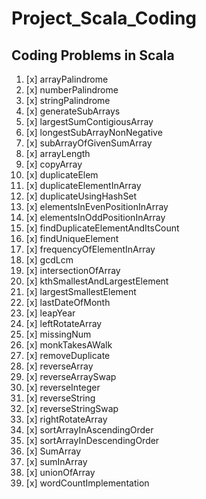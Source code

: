# Project_Scala_Coding
Coding Problems in Scala
--------------------------------
1. [x] arrayPalindrome
2. [x] numberPalindrome
3. [x] stringPalindrome
4. [x] generateSubArrays
5. [x] largestSumContigiousArray
6. [x] longestSubArrayNonNegative
7. [x] subArrayOfGivenSumArray
8. [x] arrayLength
9. [x] copyArray
10. [x] duplicateElem
11. [x] duplicateElementInArray
12. [x] duplicateUsingHashSet
13. [x] elementsInEvenPositionInArray
14. [x] elementsInOddPositionInArray
15. [x] findDuplicateElementAndItsCount
16. [x] findUniqueElement
17. [x] frequencyOfElementInArray
18. [x] gcdLcm
19. [x] intersectionOfArray
20. [x] kthSmallestAndLargestElement
21. [x] largestSmallestElement
22. [x] lastDateOfMonth
23. [x] leapYear
24. [x] leftRotateArray
25. [x] missingNum
26. [x] monkTakesAWalk
27. [x] removeDuplicate
28. [x] reverseArray
29. [x] reverseArraySwap
30. [x] reverseInteger
31. [x] reverseString
32. [x] reverseStringSwap
33. [x] rightRotateArray
34. [x] sortArrayInAscendingOrder
35. [x] sortArrayInDescendingOrder
36. [x] SumArray
37. [x] sumInArray
38. [x] unionOfArray
39. [x] wordCountImplementation
